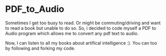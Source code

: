 # PDF_to_Audio

Sometimes I get too busy to read. Or might be commuting/driving and want to read a book but unable to do so. 
So, i decided to code myself a PDF to Audio program which allows me to convert any pdf text to audio.

Now, I can listen to all my books about artifical intelligence :). You can too by following and forking my code.
